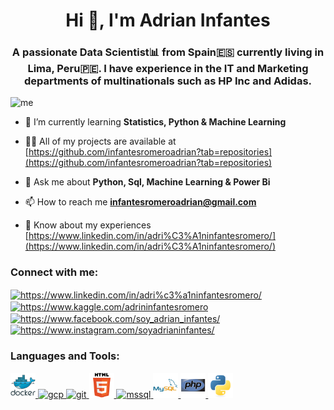 
<h1 align="center">Hi 👋, I'm Adrian Infantes</h1>
<h3 align="center">A passionate Data Scientist📊 from Spain🇪🇸 currently living in Lima, Peru🇵🇪. I have experience in the IT and Marketing departments of multinationals such as HP Inc and Adidas.</h3>


![me](https://user-images.githubusercontent.com/112597801/199873876-1ff67083-7079-4748-a9eb-3c09d6d6bac3.png)



- 🌱 I’m currently learning **Statistics, Python & Machine Learning**

- 👨‍💻 All of my projects are available at [https://github.com/infantesromeroadrian?tab=repositories](https://github.com/infantesromeroadrian?tab=repositories)

- 💬 Ask me about **Python, Sql, Machine Learning & Power Bi**

- 📫 How to reach me **infantesromeroadrian@gmail.com**

- 📄 Know about my experiences [https://www.linkedin.com/in/adri%C3%A1ninfantesromero/](https://www.linkedin.com/in/adri%C3%A1ninfantesromero/)

<h3 align="left">Connect with me:</h3>
<p align="left">
<a href="https://linkedin.com/in/https://www.linkedin.com/in/adri%c3%a1ninfantesromero/" target="blank"><img align="center" src="https://raw.githubusercontent.com/rahuldkjain/github-profile-readme-generator/master/src/images/icons/Social/linked-in-alt.svg" alt="https://www.linkedin.com/in/adri%c3%a1ninfantesromero/" height="30" width="40" /></a>
<a href="https://kaggle.com/https://www.kaggle.com/adrininfantesromero" target="blank"><img align="center" src="https://raw.githubusercontent.com/rahuldkjain/github-profile-readme-generator/master/src/images/icons/Social/kaggle.svg" alt="https://www.kaggle.com/adrininfantesromero" height="30" width="40" /></a>
<a href="https://fb.com/https://www.facebook.com/soy_adrian_infantes/" target="blank"><img align="center" src="https://raw.githubusercontent.com/rahuldkjain/github-profile-readme-generator/master/src/images/icons/Social/facebook.svg" alt="https://www.facebook.com/soy_adrian_infantes/" height="30" width="40" /></a>
<a href="https://instagram.com/https://www.instagram.com/soyadrianinfantes/" target="blank"><img align="center" src="https://raw.githubusercontent.com/rahuldkjain/github-profile-readme-generator/master/src/images/icons/Social/instagram.svg" alt="https://www.instagram.com/soyadrianinfantes/" height="30" width="40" /></a>
</p>

<h3 align="left">Languages and Tools:</h3>
<p align="left"> <a href="https://www.docker.com/" target="_blank" rel="noreferrer"> <img src="https://raw.githubusercontent.com/devicons/devicon/master/icons/docker/docker-original-wordmark.svg" alt="docker" width="40" height="40"/> </a> <a href="https://cloud.google.com" target="_blank" rel="noreferrer"> <img src="https://www.vectorlogo.zone/logos/google_cloud/google_cloud-icon.svg" alt="gcp" width="40" height="40"/> </a> <a href="https://git-scm.com/" target="_blank" rel="noreferrer"> <img src="https://www.vectorlogo.zone/logos/git-scm/git-scm-icon.svg" alt="git" width="40" height="40"/> </a> <a href="https://www.w3.org/html/" target="_blank" rel="noreferrer"> <img src="https://raw.githubusercontent.com/devicons/devicon/master/icons/html5/html5-original-wordmark.svg" alt="html5" width="40" height="40"/> </a> <a href="https://www.microsoft.com/en-us/sql-server" target="_blank" rel="noreferrer"> <img src="https://www.svgrepo.com/show/303229/microsoft-sql-server-logo.svg" alt="mssql" width="40" height="40"/> </a> <a href="https://www.mysql.com/" target="_blank" rel="noreferrer"> <img src="https://raw.githubusercontent.com/devicons/devicon/master/icons/mysql/mysql-original-wordmark.svg" alt="mysql" width="40" height="40"/> </a> <a href="https://www.php.net" target="_blank" rel="noreferrer"> <img src="https://raw.githubusercontent.com/devicons/devicon/master/icons/php/php-original.svg" alt="php" width="40" height="40"/> </a> <a href="https://www.python.org" target="_blank" rel="noreferrer"> <img src="https://raw.githubusercontent.com/devicons/devicon/master/icons/python/python-original.svg" alt="python" width="40" height="40"/> </a> </p>






